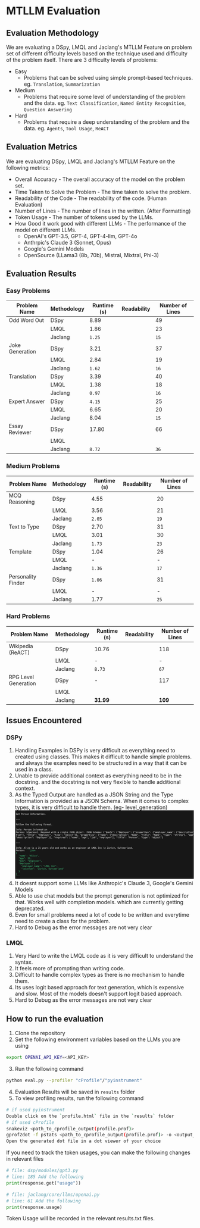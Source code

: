 # MTLLM Evaluation

## Evaluation Methodology
We are evaluating a DSpy, LMQL and Jaclang's MTLLM Feature on problem set of different difficulty levels based on the
technique used and difficulty of the problem itself. There are 3 difficulty levels of problems:
- Easy
    - Problems that can be solved using simple prompt-based techniques. eg. `Translation`, `Summarization`
- Medium
    - Problems that require some level of understanding of the problem and the data. eg. `Text Classification`, `Named Entity Recognition`, `Question Answering`
- Hard
    - Problems that require a deep understanding of the problem and the data. eg. `Agents`, `Tool Usage`, `ReACT`

## Evaluation Metrics
We are evaluating DSpy, LMQL and Jaclang's MTLLM Feature on the following metrics:
- Overall Accuracy - The overall accuracy of the model on the problem set.
- Time Taken to Solve the Problem - The time taken to solve the problem.
- Readability of the Code - The readability of the code. (Human Evaluation)
- Number of Lines - The number of lines in the written. (After Formatting)
- Token Usage - The number of tokens used by the LLMs.
- How Good it work good with different LLMs - The performance of the model on different LLMs.
    - OpenAI's GPT-3.5, GPT-4, GPT-4-llm, GPT-4o
    - Anthrpic's Claude 3 (Sonnet, Opus)
    - Google's Gemini Models
    - OpenSource (LLama3 (8b, 70b), Mistral, Mixtral, Phi-3)

## Evaluation Results

### Easy Problems

| Problem Name | Methodology | Runtime (s) | Readability | Number of Lines |
| ------------ | ----------- | ---------- | ----------- | --------------- |
| Odd Word Out | DSpy | 8.89 |  | 49 |
|  | LMQL | 1.86 |  | 23 |
|  | Jaclang | `1.25` |  | `15` |
| Joke Generation | DSpy | 3.21 |  | 37 |
|  | LMQL | 2.84 |  | 19 |
|  | Jaclang | `1.62` |  | `16` |
| Translation | DSpy | 3.39 |  | 40 |
|  | LMQL | 1.38 |  | 18 |
|  | Jaclang | `0.97` |  | `16` |
| Expert Answer | DSpy | `4.15` |  | 25 |
|  | LMQL | 6.65 |  | 20 |
|  | Jaclang | 8.04 |  | `15` |
| Essay Reviewer | DSpy | 17.80 |  | 66 |
|  | LMQL |  |  |  |
|  | Jaclang | `8.72` |  | `36` |


### Medium Problems

| Problem Name | Methodology | Runtime (s) | Readability | Number of Lines |
| ------------ | ----------- | ---------- | ----------- | --------------- |
| MCQ Reasoning | DSpy | 4.55 |  | 20 |
|  | LMQL | 3.56 |  | 21 |
|  | Jaclang | `2.05` |  | `19` |
| Text to Type | DSpy | 2.70 |  | 31 |
|  | LMQL | 3.01 |  | 30 |
|  | Jaclang | `1.73` |  | `23` |
| Template | DSpy | 1.04 |  | 26 |
|  | LMQL | - |  | - |
|  | Jaclang | `1.36` |  | `17` |
| Personality Finder | DSpy | `1.06` |  | 31 |
|  | LMQL | - |  | - |
|  | Jaclang | 1.77 |  | `25` |

### Hard Problems

| Problem Name | Methodology | Runtime (s) | Readability | Number of Lines |
| ------------ | ----------- | ---------- | ----------- | --------------- |
| Wikipedia (ReACT) | DSpy | 10.76 |  | 118 |
|  | LMQL | - |  | - |
|  | Jaclang | `8.73` |  | `67` |
| RPG Level Generation | DSpy | - |  | 117 |
|  | LMQL |  |  |  |
|  | Jaclang | **31.99** |  | **109** |



## Issues Encountered
### DSPy
1. Handling Examples in DSPy is very difficult as everything need to created using classes. This makes it difficult to handle simple problems. and always the examples need to be structured in a way that it can be used in a class.
2. Unable to provide additional context as everything need to be in the docstring. and the docstring is not very flexible to handle additional context.
3. As the Typed Output are handled as a JSON String and the Type Information is provided as a JSON Schema. When it comes to complex types, it is very difficult to handle them. (eg- level_generation)
![image](medium/text_to_type/log.png)
4. It doesnt support some LLMs like Anthropic's Claude 3, Google's Gemini Models
5. Able to use chat models but the prompt generation is not optimized for that. Works well with completion models. which are currently getting deprecated.
6. Even for small problems need a lot of code to be written and everytime need to create a class for the problem.
7. Hard to Debug as the error messages are not very clear

### LMQL
1. Very Hard to write the LMQL code as it is very difficult to understand the syntax.
2. It feels more of prompting than writing code.
3. Difficult to handle complex types as there is no mechanism to handle them.
4. Its uses logit based approach for text generation, which is expensive and slow. Most of the models doesn't support logit based approach.
5. Hard to Debug as the error messages are not very clear

## How to run the evaluation
1. Clone the repository
2. Set the following environment variables based on the LLMs you are using
```bash
export OPENAI_API_KEY=<API_KEY>
```
3. Run the following command
```bash
python eval.py --profiler "cProfile"/"pyinstrument"
```
4. Evaluation Results will be saved in `results` folder
5. To view profiling results, run the following command
```bash
# if used pyinstrument
Double click on the `profile.html` file in the `results` folder
# if used cProfile
snakeviz <path_to_cprofile_output(profile.prof)>
gprof2dot -f pstats <path_to_cprofile_output(profile.prof)> -o <output_dot_file>
Open the generated dot file in a dot viewer of your choice
```

If you need to track the token usages, you can make the following changes in relevant files
```python
# file: dsp/modules/gpt3.py
# line: 185 Add the following
print(response.get("usage"))
```
```python
# file: jaclang/core/llms/openai.py
# line: 61 Add the following
print(response.usage)
```
Token Usage will be recorded in the relevant results.txt files.